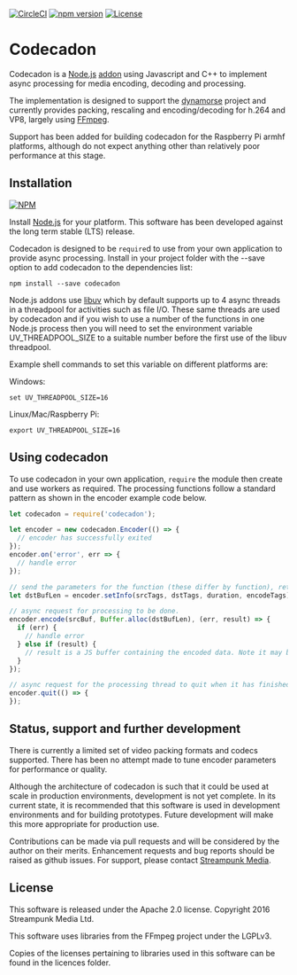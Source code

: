 [![CircleCI](https://circleci.com/gh/Streampunk/codecadon.svg?style=shield&circle-token=:circle-token)](https://circleci.com/gh/Streampunk/codecadon)
[![npm version](https://badge.fury.io/js/codecadon.svg)](https://badge.fury.io/js/codecadon)
[![License](https://img.shields.io/badge/License-Apache%202.0-blue.svg)](https://opensource.org/licenses/Apache-2.0)
# Codecadon

Codecadon is a [Node.js](http://nodejs.org/) [addon](http://nodejs.org/api/addons.html) using Javascript and C++ to implement async processing for media encoding, decoding and processing.

The implementation is designed to support the [dynamorse](http://github.com/Streampunk/dynamorse) project and currently provides packing, rescaling and encoding/decoding for h.264 and VP8, largely using [FFmpeg](http://www.ffmpeg.org/).

Support has been added for building codecadon for the Raspberry Pi armhf platforms, although do not expect anything other than relatively poor performance at this stage.

## Installation
[![NPM](https://nodei.co/npm/codecadon.png?downloads=true)](https://www.npmjs.com/package/codecadon)

Install [Node.js](http://nodejs.org/) for your platform. This software has been developed against the long term stable (LTS) release.

Codecadon is designed to be `require`d to use from your own application to provide async processing. Install in your project folder with the --save option to add codecadon to the dependencies list:

    npm install --save codecadon

Node.js addons use [libuv](http://libuv.org/) which by default supports up to 4 async threads in a threadpool for activities such as file I/O. These same threads are used by codecadon and if you wish to use a number of the functions in one Node.js process then you will need to set the environment variable UV_THREADPOOL_SIZE to a suitable number before the first use of the libuv threadpool.

Example shell commands to set this variable on different platforms are:

Windows:

    set UV_THREADPOOL_SIZE=16

Linux/Mac/Raspberry Pi:

    export UV_THREADPOOL_SIZE=16

## Using codecadon

To use codecadon in your own application, `require` the module then create and use workers as required.  The processing functions follow a standard pattern as shown in the encoder example code below.

```javascript
let codecadon = require('codecadon');

let encoder = new codecadon.Encoder(() => {
  // encoder has successfully exited
});
encoder.on('error', err => {
  // handle error
});

// send the parameters for the function (these differ by function), return value is suggested result buffer size
let dstBufLen = encoder.setInfo(srcTags, dstTags, duration, encodeTags);

// async request for processing to be done.
encoder.encode(srcBuf, Buffer.alloc(dstBufLen), (err, result) => {
  if (err) {
    // handle error
  } else if (result) {
    // result is a JS buffer containing the encoded data. Note it may be a different size to dstBuf
  }
});

// async request for the processing thread to quit when it has finished the latest request
encoder.quit(() => {
});
```

## Status, support and further development

There is currently a limited set of video packing formats and codecs supported.  There has been no attempt made to tune encoder parameters for performance or quality.

Although the architecture of codecadon is such that it could be used at scale in production environments, development is not yet complete. In its current state, it is recommended that this software is used in development environments and for building prototypes. Future development will make this more appropriate for production use.

Contributions can be made via pull requests and will be considered by the author on their merits. Enhancement requests and bug reports should be raised as github issues. For support, please contact [Streampunk Media](http://www.streampunk.media/).

## License

This software is released under the Apache 2.0 license. Copyright 2016 Streampunk Media Ltd.

This software uses libraries from the FFmpeg project under the LGPLv3.

Copies of the licenses pertaining to libraries used in this software can be found in the licences folder.
